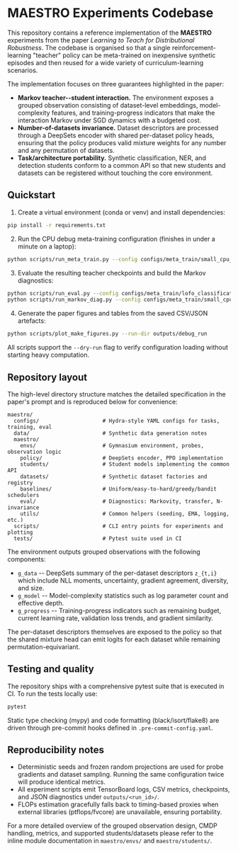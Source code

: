 # MAESTRO Experiments Codebase

This repository contains a reference implementation of the **MAESTRO** experiments
from the paper *Learning to Teach for Distributional Robustness*.  The codebase is
organised so that a single reinforcement-learning "teacher" policy can be
meta-trained on inexpensive synthetic episodes and then reused for a wide variety
of curriculum-learning scenarios.

The implementation focuses on three guarantees highlighted in the paper:

* **Markov teacher--student interaction.**  The environment exposes a grouped
  observation consisting of dataset-level embeddings, model-complexity features,
  and training-progress indicators that make the interaction Markov under SGD
  dynamics with a budgeted cost.
* **Number-of-datasets invariance.**  Dataset descriptors are processed through a
  DeepSets encoder with shared per-dataset policy heads, ensuring that the policy
  produces valid mixture weights for any number and any permutation of datasets.
* **Task/architecture portability.**  Synthetic classification, NER, and
  detection students conform to a common API so that new students and datasets
  can be registered without touching the core environment.

## Quickstart

1. Create a virtual environment (conda or venv) and install dependencies:

```bash
pip install -r requirements.txt
```

2. Run the CPU debug meta-training configuration (finishes in under a minute on
   a laptop):

```bash
python scripts/run_meta_train.py --config configs/meta_train/small_cpu_debug.yaml
```

3. Evaluate the resulting teacher checkpoints and build the Markov diagnostics:

```bash
python scripts/run_eval.py --config configs/meta_train/lofo_classification.yaml
python scripts/run_markov_diag.py --config configs/meta_train/small_cpu_debug.yaml
```

4. Generate the paper figures and tables from the saved CSV/JSON artefacts:

```bash
python scripts/plot_make_figures.py --run-dir outputs/debug_run
```

All scripts support the `--dry-run` flag to verify configuration loading without
starting heavy computation.

## Repository layout

The high-level directory structure matches the detailed specification in the
paper's prompt and is reproduced below for convenience:

```
maestro/
  configs/                    # Hydra-style YAML configs for tasks, training, eval
  data/                       # Synthetic data generation notes
  maestro/
    envs/                     # Gymnasium environment, probes, observation logic
    policy/                   # DeepSets encoder, PPO implementation
    students/                 # Student models implementing the common API
    datasets/                 # Synthetic dataset factories and registry
    baselines/                # Uniform/easy-to-hard/greedy/bandit schedulers
    eval/                     # Diagnostics: Markovity, transfer, N-invariance
    utils/                    # Common helpers (seeding, EMA, logging, etc.)
  scripts/                    # CLI entry points for experiments and plotting
  tests/                      # Pytest suite used in CI
```

The environment outputs grouped observations with the following components:

* `g_data` -- DeepSets summary of the per-dataset descriptors `z_{t,i}` which
  include NLL moments, uncertainty, gradient agreement, diversity, and size.
* `g_model` -- Model-complexity statistics such as log parameter count and
  effective depth.
* `g_progress` -- Training-progress indicators such as remaining budget,
  current learning rate, validation loss trends, and gradient similarity.

The per-dataset descriptors themselves are exposed to the policy so that the
shared mixture head can emit logits for each dataset while remaining
permutation-equivariant.

## Testing and quality

The repository ships with a comprehensive pytest suite that is executed in CI.
To run the tests locally use:

```bash
pytest
```

Static type checking (mypy) and code formatting (black/isort/flake8) are driven
through pre-commit hooks defined in `.pre-commit-config.yaml`.

## Reproducibility notes

* Deterministic seeds and frozen random projections are used for probe
  gradients and dataset sampling.  Running the same configuration twice will
  produce identical metrics.
* All experiment scripts emit TensorBoard logs, CSV metrics, checkpoints, and
  JSON diagnostics under `outputs/<run_id>/`.
* FLOPs estimation gracefully falls back to timing-based proxies when external
  libraries (ptflops/fvcore) are unavailable, ensuring portability.

For a more detailed overview of the grouped observation design, CMDP handling,
metrics, and supported students/datasets please refer to the inline module
documentation in `maestro/envs/` and `maestro/students/`.

